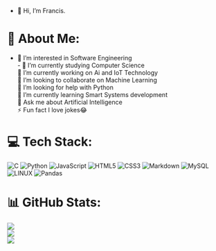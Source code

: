 - 👋 Hi, I’m Francis. 

# 💫 About Me:
- 👀 I’m interested in Software Engineering<br>- 🌱 I’m currently studying Computer Science<br>🔭 I’m currently working on Ai and IoT Technology<br>👯 I’m looking to collaborate on Machine Learning<br>🤝 I’m looking for help with Python<br>🌱 I’m currently learning Smart Systems development<br>💬 Ask me about Artificial Intelligence<br>⚡ Fun fact I love jokes😂


# 💻 Tech Stack:
![C](https://img.shields.io/badge/c-%2300599C.svg?style=for-the-badge&logo=c&logoColor=white) ![Python](https://img.shields.io/badge/python-3670A0?style=for-the-badge&logo=python&logoColor=ffdd54) ![JavaScript](https://img.shields.io/badge/javascript-%23323330.svg?style=for-the-badge&logo=javascript&logoColor=%23F7DF1E) ![HTML5](https://img.shields.io/badge/html5-%23E34F26.svg?style=for-the-badge&logo=html5&logoColor=white) ![CSS3](https://img.shields.io/badge/css3-%231572B6.svg?style=for-the-badge&logo=css3&logoColor=white) ![Markdown](https://img.shields.io/badge/markdown-%23000000.svg?style=for-the-badge&logo=markdown&logoColor=white) ![MySQL](https://img.shields.io/badge/mysql-%2300f.svg?style=for-the-badge&logo=mysql&logoColor=white) ![LINUX](https://img.shields.io/badge/Linux-FCC624?style=for-the-badge&logo=linux&logoColor=black) ![Pandas](https://img.shields.io/badge/pandas-%23150458.svg?style=for-the-badge&logo=pandas&logoColor=white)
# 📊 GitHub Stats:
![](https://github-readme-stats.vercel.app/api?username=francis-100&theme=highcontrast&hide_border=false&include_all_commits=false&count_private=false)<br/>
![](https://github-readme-streak-stats.herokuapp.com/?user=francis-100&theme=highcontrast&hide_border=false)<br/>
![](https://github-readme-stats.vercel.app/api/top-langs/?username=francis-100&theme=highcontrast&hide_border=false&include_all_commits=false&count_private=false&layout=compact)

<!-- Proudly created with GPRM ( https://gprm.itsvg.in ) -->

